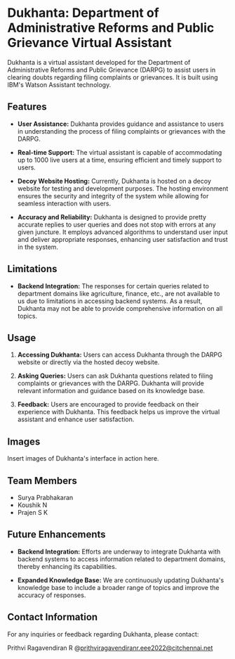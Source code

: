 # Dukhanta: Department of Administrative Reforms and Public Grievance Virtual Assistant

Dukhanta is a virtual assistant developed for the Department of Administrative Reforms and Public Grievance (DARPG) to assist users in clearing doubts regarding filing complaints or grievances. It is built using IBM's Watson Assistant technology.

## Features

- **User Assistance:** Dukhanta provides guidance and assistance to users in understanding the process of filing complaints or grievances with the DARPG.
  
- **Real-time Support:** The virtual assistant is capable of accommodating up to 1000 live users at a time, ensuring efficient and timely support to users.
  
- **Decoy Website Hosting:** Currently, Dukhanta is hosted on a decoy website for testing and development purposes. The hosting environment ensures the security and integrity of the system while allowing for seamless interaction with users.

- **Accuracy and Reliability:** Dukhanta is designed to provide pretty accurate replies to user queries and does not stop with errors at any given juncture. It employs advanced algorithms to understand user input and deliver appropriate responses, enhancing user satisfaction and trust in the system.

## Limitations

- **Backend Integration:** The responses for certain queries related to department domains like agriculture, finance, etc., are not available to us due to limitations in accessing backend systems. As a result, Dukhanta may not be able to provide comprehensive information on all topics.

## Usage

1. **Accessing Dukhanta:** Users can access Dukhanta through the DARPG website or directly via the hosted decoy website.
  
2. **Asking Queries:** Users can ask Dukhanta questions related to filing complaints or grievances with the DARPG. Dukhanta will provide relevant information and guidance based on its knowledge base.

3. **Feedback:** Users are encouraged to provide feedback on their experience with Dukhanta. This feedback helps us improve the virtual assistant and enhance user satisfaction.

## Images

Insert images of Dukhanta's interface in action here.

## Team Members

- Surya Prabhakaran
- Koushik N
- Prajen S K

## Future Enhancements

- **Backend Integration:** Efforts are underway to integrate Dukhanta with backend systems to access information related to department domains, thereby enhancing its capabilities.
  
- **Expanded Knowledge Base:** We are continuously updating Dukhanta's knowledge base to include a broader range of topics and improve the accuracy of responses.

## Contact Information

For any inquiries or feedback regarding Dukhanta, please contact:

Prithvi Ragavendiran R @prithviragavendiranr.eee2022@citchennai.net

